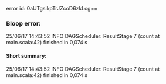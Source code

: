 error id: 0aUTgsikpTrJZcoD6zkLcg==
### Bloop error:

25/06/17 14:43:52 INFO DAGScheduler: ResultStage 7 (count at main.scala:42) finished in 0,074 s
#### Short summary: 

25/06/17 14:43:52 INFO DAGScheduler: ResultStage 7 (count at main.scala:42) finished in 0,074 s